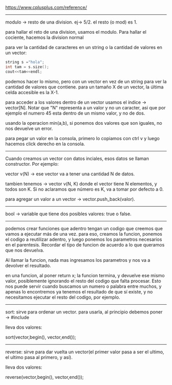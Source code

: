 https://www.cplusplus.com/reference/

---

modulo → resto de una division. ej→ 5/2. el resto (o mod) es 1.

para hallar el reto de una division, usamos el modulo. Para hallar el cociente, hacemos la division normal

para ver la cantidad de caracteres en un string o la cantidad de valores en un vector:

```C++
string s ="hola";
int tam = s.size();
cout<<tam<<endl;
```

podemos hacer lo mismo, pero con un vector en vez de un string para ver la cantidad de valores que contiene. para un tamaño X de un vector, la última celda accesible es la X-1.

para acceder a los valores dentro de un vector usamos el índice → vector[N]. Notar que "N" representa a un valor y no un caracter, asi que por ejemplo el numero 45 esta dentro de un mismo valor, y no de dos.

usando la operacion min(a,b), si ponemos dos valores que son iguales, no nos devuelve un error.

para pegar un valor en la consola, primero lo copiamos con ctrl v y luego hacemos click derecho en la consola.

---

Cuando creamos un vector con datos inciales, esos datos se llaman constructor. Por ejemplo:

vector <int> v(N) → ese vector va a tener una cantidad N de datos.

tambien tenemos → vector <int> v(N, K) donde el vector tiene N elementos, y todos son K. Si no aclaramos que número es K, va a tomar por defecto a 0.

para agregar un valor a un vector → vector.push_back(valor).

---

bool → variable que tiene dos posibles valores: true o false.

---

podemos crear funciones que adentro tengan un codigo que creemos que vamos a ejecutar más de una vez. para eso, creamos la funcion, ponemos el codigo a reutilizar adentro, y luego ponemos los parametros necesarios en el parentesis. Recordar el tipo de funcion de acuerdo a lo que queramos que nos devuelva.

Al llamar la funcion, nada mas ingresamos los parametros y nos va a devolver el resultado.

en una funcion, al poner return x; la funcion termina, y devuelve ese mismo valor, posiblemente ignorando el resto del codigo que falta procesar. Esto nos puede servir cuando buscamos un numero o palabra entre muchos, y apenas lo encontremos ya tenemos el resultado de que sí existe, y no necesitamos ejecutar el resto del codigo, por ejemplo.

---

sort: sirve para ordenar un vector. para usarla, al principio debemos poner → \#include<algorithm>

lleva dos valores:

sort(vector,begin(), vector,end());

---

reverse: sirve para dar vuelta un vector(el primer valor pasa a ser el ultimo, el ultimo pasa al primero, y así).

lleva dos valores:

reverse(vector,begin(), vector,end());